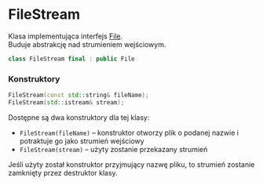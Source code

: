 # FileStream

Klasa implementująca interfejs [File](./File.md).  
Buduje abstrakcję nad strumieniem wejściowym.

```cpp
class FileStream final : public File
```

### Konstruktory

```cpp
FileStream(const std::string& fileName);  
FileStream(std::istream& stream);
```

Dostępne są dwa konstruktory dla tej klasy:

- `FileStream(fileName)` – konstruktor otworzy plik o podanej nazwie i potraktuje go jako strumień wejściowy
- `FileStream(stream)` – użyty zostanie przekazany strumień

Jeśli użyty został konstruktor przyjmujący nazwę pliku, to strumień zostanie zamknięty przez destruktor klasy.